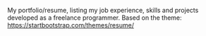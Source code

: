 My portfolio/resume, listing my job experience, skills and projects developed as a freelance programmer.
Based on the theme: https://startbootstrap.com/themes/resume/
